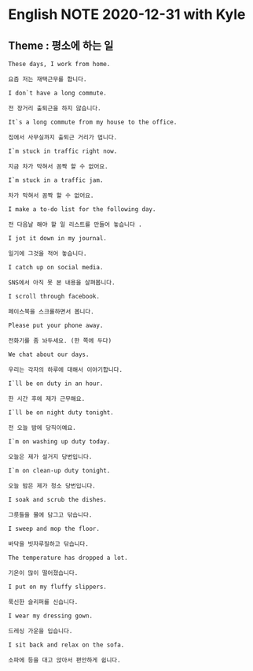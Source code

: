 # English NOTE 2020-12-31 with Kyle

## Theme : 평소에 하는 일

```
These days, I work from home.

요즘 저는 재택근무를 합니다.
```
```
I don`t have a long commute.

전 장거리 출퇴근을 하지 않습니다.
```
```
It`s a long commute from my house to the office.

집에서 사무실까지 출퇴근 거리가 멉니다.
```
```
I`m stuck in traffic right now.

지금 차가 막혀서 꼼짝 할 수 없어요.
```
```
I`m stuck in a traffic jam.

차가 막혀서 꼼짝 할 수 없어요.
```
```
I make a to-do list for the following day.

전 다음날 해야 할 일 리스트를 만들어 놓습니다 .
```
```
I jot it down in my journal.

일기에 그것을 적어 놓습니다.
```
```
I catch up on social media.

SNS에서 아직 못 본 내용을 살펴봅니다.
```
```
I scroll through facebook.

페이스북을 스크롤하면서 봅니다.
```
```
Please put your phone away.

전화기를 좀 놔두세요. (한 쪽에 두다)
```
```
We chat about our days.

우리는 각자의 하루에 대해서 이야기합니다.
```
```
I`ll be on duty in an hour.

한 시간 후에 제가 근무해요.
```
```
I`ll be on night duty tonight.

전 오늘 밤에 당직이예요.
```
```
I`m on washing up duty today.

오늘은 제가 설거지 당번입니다.
```
```
I`m on clean-up duty tonight.

오늘 밤은 제가 청소 당번입니다.
```
```
I soak and scrub the dishes.

그릇들을 물에 담그고 닦습니다.
```
```
I sweep and mop the floor.

바닥을 빗자루질하고 닦습니다.
```
```
The temperature has dropped a lot.

기온이 많이 떨어졌습니다.
```
```
I put on my fluffy slippers.

푹신한 슬리퍼를 신습니다.
```
```
I wear my dressing gown.

드레싱 가운을 입습니다.
```
```
I sit back and relax on the sofa.

소파에 등을 대고 앉아서 편안하게 쉽니다.
```